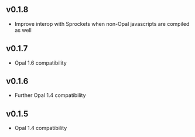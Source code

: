 ## v0.1.8

* Improve interop with Sprockets when non-Opal javascripts are compiled as well

## v0.1.7

* Opal 1.6 compatibility

## v0.1.6

* Further Opal 1.4 compatibility

## v0.1.5

* Opal 1.4 compatibility
